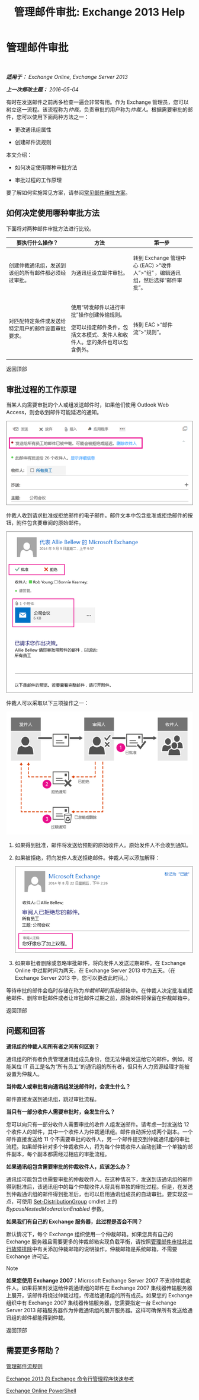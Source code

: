 ﻿---
title: '管理邮件审批: Exchange 2013 Help'
TOCTitle: 管理邮件审批
ms:assetid: 43a89f71-8002-4cb0-b3c8-1c2b2597f227
ms:mtpsurl: https://technet.microsoft.com/zh-cn/library/Dd297936(v=EXCHG.150)
ms:contentKeyID: 50490388
ms.date: 01/11/2018
mtps_version: v=EXCHG.150
ms.translationtype: HT
---

# 管理邮件审批

 

_**适用于：** Exchange Online, Exchange Server 2013_

_**上一次修改主题：** 2016-05-04_

有时在发送邮件之前再多检查一遍会非常有用。作为 Exchange 管理员，您可以树立这一流程。该流程称为*仲裁*，负责审批的用户称为*仲裁人*。根据需要审批的邮件，您可以使用下面两种方法之一：

  - 更改通讯组属性

  - 创建邮件流规则

本文介绍：

  - 如何决定使用哪种审批方法

  - 审批过程的工作原理

要了解如何实施常见方案，请参阅[常见邮件审批方案](common-message-approval-scenarios-exchange-2013-help.md)。

## 如何决定使用哪种审批方法

下面将对两种邮件审批方法进行比较。


<table>
<colgroup>
<col style="width: 33%" />
<col style="width: 33%" />
<col style="width: 33%" />
</colgroup>
<thead>
<tr class="header">
<th>要执行什么操作？</th>
<th>方法</th>
<th>第一步</th>
</tr>
</thead>
<tbody>
<tr class="odd">
<td><p>创建仲裁通讯组，发送到该组的所有邮件都必须经过审批。</p></td>
<td><p>为通讯组设立邮件审批。</p></td>
<td><p>转到 Exchange 管理中心 (EAC) &gt;“收件人”&gt;“组” ，编辑通讯组，然后选择“邮件审批”。</p></td>
</tr>
<tr class="even">
<td><p>对匹配特定条件或发送给特定用户的邮件设置审批要求。</p></td>
<td><p>使用“转发邮件以进行审批”操作创建传输规则。</p>
<p>您可以指定邮件条件，包括文本模式、发件人和收件人。您的条件也可以包含例外。</p></td>
<td><p>转到 EAC &gt;“邮件流”&gt;“规则”。</p></td>
</tr>
</tbody>
</table>


返回顶部

## 审批过程的工作原理

当某人向需要审批的个人或组发送邮件时，如果他们使用 Outlook Web Access，则会收到邮件可能延迟的通知。

![显示邮件审批通知的邮件](images/Dd297936.80e2e5f1-0a1e-4c37-9076-794581155405(EXCHG.150).png "显示邮件审批通知的邮件")

仲裁人收到请求批准或拒绝邮件的电子邮件。邮件文本中包含批准或拒绝邮件的按钮，附件包含要审阅的原始邮件。

![审批请求邮件，包括附件](images/Dd297936.bf517f5a-b10e-40df-a48a-403b395b5962(EXCHG.150).png "审批请求邮件，包括附件")

仲裁人可以采取以下三项操作之一：

![显示邮件审批选项的工作流](images/Dd297936.dc7a6ca9-c67d-487a-8713-4d628e07f4b3(EXCHG.150).png "显示邮件审批选项的工作流")

1.  如果得到批准，邮件将发送给预期的原始收件人。原始发件人不会收到通知。

2.  如果被拒绝，将向发件人发送拒绝邮件。仲裁人可以添加解释：
    
    ![拒绝通知，包含审阅人的注释](images/Dd297936.a663d36a-c67d-4155-b8f6-4b5dc8e105d9(EXCHG.150).png "拒绝通知，包含审阅人的注释")  

3.  如果审批者删除或忽略审批邮件，将向发件人发送过期邮件。在 Exchange Online 中过期时间为两天，在 Exchange Server 2013 中为五天。（在 Exchange Server 2013 中，您可以更改此时间。）

等待审批的邮件会临时存储在称为*仲裁邮箱*的系统邮箱中。在仲裁人决定批准或拒绝邮件、删除审批邮件或者让审批邮件过期之前，原始邮件将保留在仲裁邮箱中。

返回顶部

## 问题和回答

**通讯组的仲裁人和所有者之间有何区别？**

通讯组的所有者负责管理通讯组成员身份，但无法仲裁发送给它的邮件。例如，可能某位 IT 员工是名为“所有员工”的通讯组的所有者，但只有人力资源经理才能被设置为仲裁人。

**当仲裁人或审批者向通讯组发送邮件时，会发生什么？**

邮件直接发送到通讯组，跳过审批流程。

**当只有一部分收件人需要审批时，会发生什么？**

您可以向只有一部分收件人需要审批的收件人组发送邮件。请考虑一封发送给 12 个收件人的邮件，其中一个收件人为仲裁通讯组。邮件自动拆分成两个副本。一个邮件直接发送给 11 个不需要审批的收件人，另一个邮件提交到仲裁通讯组的审批流程。如果邮件针对多个仲裁收件人，将为每个仲裁收件人自动创建一个单独的邮件副本，每个副本都需经过相应的审批流程。

**如果通讯组包含需要审批的仲裁收件人，应该怎么办？**

通讯组可能包含也需要审批的仲裁收件人。在这种情况下，发送到该通讯组的邮件得到批准后，该通讯组中的每个仲裁收件人将具有单独的审批过程。但是，在发送到仲裁通讯组的邮件得到批准后，也可以启用通讯组成员的自动审批。要实现这一点，可使用 [Set-DistributionGroup](https://technet.microsoft.com/zh-cn/library/bb124955\(v=exchg.150\)) cmdlet 上的 *BypassNestedModerationEnabled* 参数。

**如果我们有自己的 Exchange 服务器，此过程是否会不同？**

默认情况下，每个 Exchange 组织使用一个仲裁邮箱。如果您具有自己的 Exchange 服务器且需要更多的仲裁邮箱实现负载平衡，请按照[管理邮件审批并进行故障排除](manage-and-troubleshoot-message-approval-exchange-2013-help.md)中有关添加仲裁邮箱的说明操作。仲裁邮箱是系统邮箱，不需要 Exchange 许可证。

> [!NOTE]
> <strong>如果您使用 Exchange 2007：</strong>Microsoft Exchange Server 2007 不支持仲裁收件人。如果将某封发送给仲裁通讯组的邮件在 Exchange 2007 集线器传输服务器上展开，该邮件将绕过仲裁过程，传递给通讯组的所有成员。如果您的 Exchange 组织中有 Exchange 2007 集线器传输服务器，您需要指定一台 Exchange Server 2013 邮箱服务器作为仲裁通讯组的展开服务器。这样可确保所有发送给通讯组的邮件都能得到仲裁。


返回顶部

## 需要更多帮助？

[管理邮件流规则](manage-mail-flow-rules-exchange-2013-help.md)

[Exchange 2013 的 Exchange 命令行管理程序快速参考](exchange-management-shell-quick-reference-for-exchange-2013-exchange-2013-help.md)

[Exchange Online PowerShell](https://technet.microsoft.com/zh-cn/library/jj200677\(v=exchg.150\))

